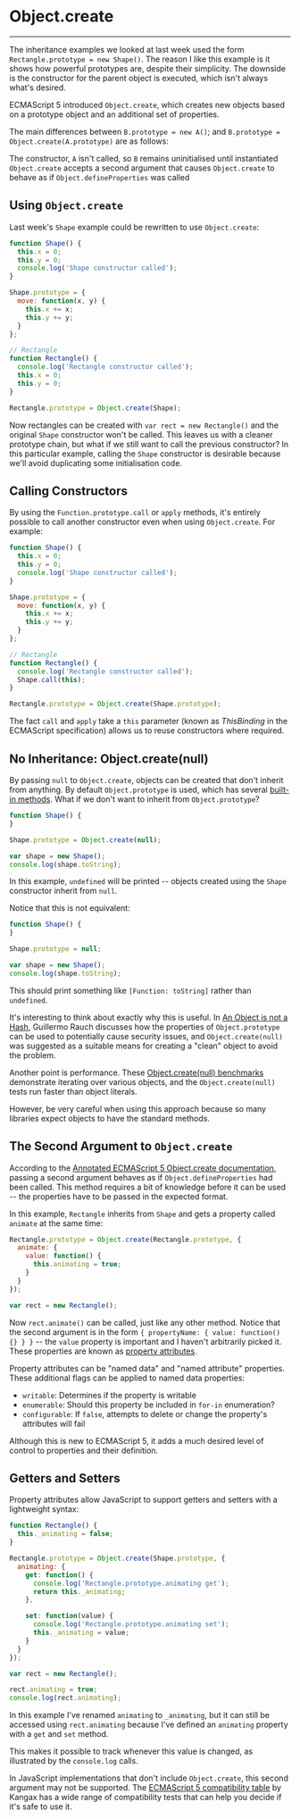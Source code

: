 # Object.create

------

The inheritance examples we looked at last week used the form `Rectangle.prototype = new Shape()`. The reason I like this example is it shows how powerful prototypes are, despite their simplicity. The downside is the constructor for the parent object is executed, which isn't always what's desired.

ECMAScript 5 introduced `Object.create`, which creates new objects based on a prototype object and an additional set of properties.

The main differences between `B.prototype = new A()`; and `B.prototype = Object.create(A.prototype)` are as follows:

The constructor, `A` isn't called, so `B` remains uninitialised until instantiated
`Object.create` accepts a second argument that causes `Object.create` to behave as if `Object.defineProperties` was called

## Using `Object.create`
Last week's `Shape` example could be rewritten to use `Object.create`:

```javascript
function Shape() {
  this.x = 0;
  this.y = 0;
  console.log('Shape constructor called');
}

Shape.prototype = {
  move: function(x, y) {
    this.x += x;
    this.y += y;
  }
};

// Rectangle
function Rectangle() {
  console.log('Rectangle constructor called');
  this.x = 0;
  this.y = 0;
}

Rectangle.prototype = Object.create(Shape);
```

Now rectangles can be created with `var rect = new Rectangle()` and the original `Shape` constructor won't be called. This leaves us with a cleaner prototype chain, but what if we still want to call the previous constructor? In this particular example, calling the `Shape` constructor is desirable because we'll avoid duplicating some initialisation code.

## Calling Constructors
By using the `Function.prototype.call` or `apply` methods, it's entirely possible to call another constructor even when using `Object.create`. For example:

```javascript
function Shape() {
  this.x = 0;
  this.y = 0;
  console.log('Shape constructor called');
}

Shape.prototype = {
  move: function(x, y) {
    this.x += x;
    this.y += y;
  }
};

// Rectangle
function Rectangle() {
  console.log('Rectangle constructor called');
  Shape.call(this);
}

Rectangle.prototype = Object.create(Shape.prototype);
```

The fact `call` and `apply` take a `this` parameter (known as *ThisBinding* in the ECMAScript specification) allows us to reuse constructors where required.

## No Inheritance: Object.create(null)
By passing `null` to `Object.create`, objects can be created that don't inherit from anything. By default `Object.prototype` is used, which has several [built-in methods](http://es5.github.io/#x15.2.4). What if we don't want to inherit from `Object.prototype`?

```javascript
function Shape() {
}

Shape.prototype = Object.create(null);

var shape = new Shape();
console.log(shape.toString);
```

In this example, `undefined` will be printed -- objects created using the `Shape` constructor inherit from `null`.

Notice that this is not equivalent:

```javascript
function Shape() {
}

Shape.prototype = null;

var shape = new Shape();
console.log(shape.toString);
```

This should print something like `[Function: toString]` rather than `undefined`.

It's interesting to think about exactly why this is useful. In [An Object is not a Hash](http://www.devthought.com/2012/01/18/an-object-is-not-a-hash/), Guillermo Rauch discusses how the properties of `Object.prototype` can be used to potentially cause security issues, and `Object.create(null)` was suggested as a suitable means for creating a "clean" object to avoid the problem.

Another point is performance. These [Object.create(null) benchmarks](http://jsperf.com/object-create-null-iteration/2) demonstrate iterating over various objects, and the `Object.create(null)` tests run faster than object literals.

However, be very careful when using this approach because so many libraries expect objects to have the standard methods.

## The Second Argument to `Object.create`

According to the [Annotated ECMAScript 5 Object.create documentation](http://es5.github.io/#x15.2.3.5), passing a second argument behaves as if `Object.defineProperties` had been called. This method requires a bit of knowledge before it can be used -- the properties have to be passed in the expected format.

In this example, `Rectangle` inherits from `Shape` and gets a property called `animate` at the same time:

```javascript
Rectangle.prototype = Object.create(Rectangle.prototype, {
  animate: {
    value: function() {
      this.animating = true;
    }
  }
});

var rect = new Rectangle();
```

Now `rect.animate()` can be called, just like any other method. Notice that the second argument is in the form `{ propertyName: { value: function() {} } }` -- the `value` property is important and I haven't arbitrarily picked it. These properties are known as [property attributes](http://es5.github.io/#x8.6.1).

Property attributes can be "named data" and "named attribute" properties. These additional flags can be applied to named data properties:

- `writable`: Determines if the property is writable
- `enumerable`: Should this property be included in `for-in` enumeration?
- `configurable`: If `false`, attempts to delete or change the property's attributes will fail

Although this is new to ECMAScript 5, it adds a much desired level of control to properties and their definition.

## Getters and Setters
Property attributes allow JavaScript to support getters and setters with a lightweight syntax:

```javascript
function Rectangle() {
  this._animating = false;
}

Rectangle.prototype = Object.create(Shape.prototype, {
  animating: {
    get: function() {
      console.log('Rectangle.prototype.animating get');
      return this._animating;
    },

    set: function(value) {
      console.log('Rectangle.prototype.animating set');
      this._animating = value;
    }
  }
});

var rect = new Rectangle();

rect.animating = true;
console.log(rect.animating);
```

In this example I've renamed `animating` to `_animating`, but it can still be accessed using `rect.animating` because I've defined an `animating` property with a `get` and `set` method.

This makes it possible to track whenever this value is changed, as illustrated by the `console.log` calls.

In JavaScript implementations that don't include `Object.create`, this second argument may not be supported. The [ECMAScript 5 compatibility table](http://kangax.github.com/es5-compat-table/) by Kangax has a wide range of compatibility tests that can help you decide if it's safe to use it.


